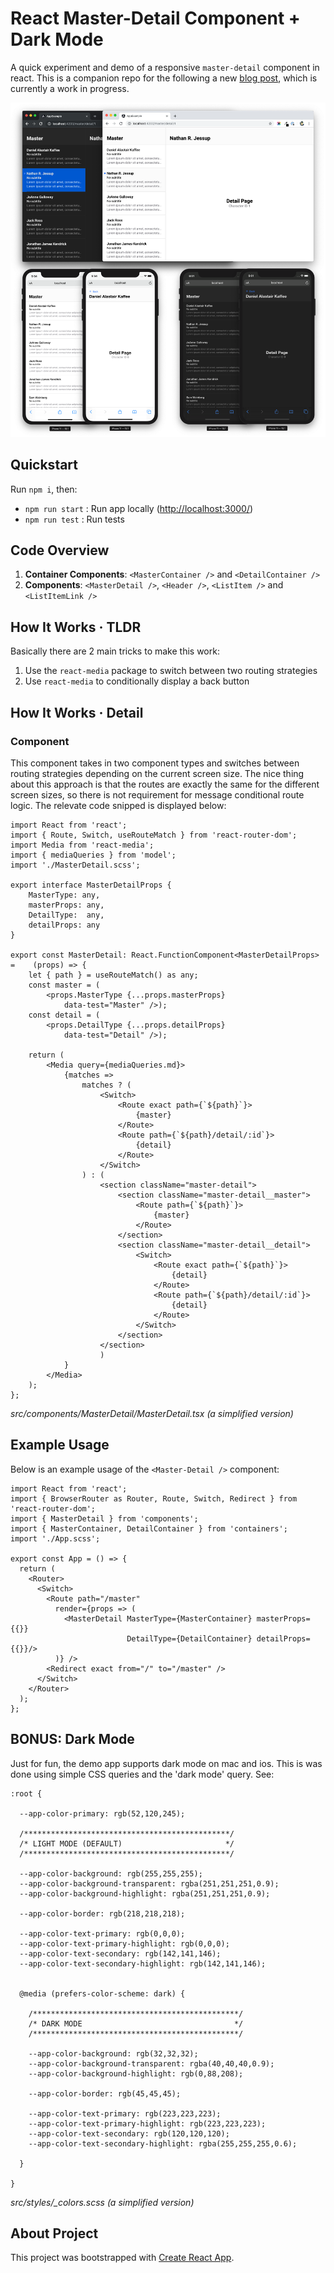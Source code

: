 # **React** Master-Detail Component + Dark Mode

A quick experiment and demo of a responsive `master-detail` component in react. This is a companion repo for the following a new [blog post](), which is currently a work in progress.

![React Master Detail](README.png)

## Quickstart

Run `npm i`, then:
* `npm run start` : Run app locally ([http://localhost:3000/](http://localhost:3000/))
* `npm run test` : Run tests

## Code Overview

1. **Container Components**: `<MasterContainer />` and `<DetailContainer />`
2. **Components**: `<MasterDetail />`, `<Header />`, `<ListItem />` and `<ListItemLink />` 

## How It Works &middot; TLDR

Basically there are 2 main tricks to make this work:

1. Use the `react-media` package to switch between two routing strategies
2. Use `react-media` to conditionally display a back button

## How It Works &middot; Detail

### <MasterDetail /> Component

This component takes in two component types and switches between routing strategies depending on the current screen size. The nice thing about this approach is that the routes are exactly the same for the different screen sizes, so there is not requirement for message conditional route logic. The relevate code snipped is displayed below:

```
import React from 'react';
import { Route, Switch, useRouteMatch } from 'react-router-dom';
import Media from 'react-media';
import { mediaQueries } from 'model';
import './MasterDetail.scss';

export interface MasterDetailProps {
    MasterType: any,
    masterProps: any,
    DetailType:  any,
    detailProps: any
}

export const MasterDetail: React.FunctionComponent<MasterDetailProps> =    (props) => {
    let { path } = useRouteMatch() as any;
    const master = (
        <props.MasterType {...props.masterProps}
            data-test="Master" />);
    const detail = (
        <props.DetailType {...props.detailProps} 
            data-test="Detail" />);

    return ( 
        <Media query={mediaQueries.md}>
            {matches =>
                matches ? (
                    <Switch>
                        <Route exact path={`${path}`}>
                            {master}
                        </Route>
                        <Route path={`${path}/detail/:id`}>
                            {detail}
                        </Route>
                    </Switch>
                ) : (
                    <section className="master-detail">
                        <section className="master-detail__master">
                            <Route path={`${path}`}>
                                {master}
                            </Route>
                        </section>
                        <section className="master-detail__detail">
                            <Switch>
                                <Route exact path={`${path}`}>
                                    {detail} 
                                </Route>
                                <Route path={`${path}/detail/:id`}>
                                    {detail}
                                </Route>
                            </Switch>
                        </section>
                    </section>
                    )
            }
        </Media>
    );
};
```
*src/components/MasterDetail/MasterDetail.tsx* *(a simplified version)*

## Example Usage

Below is an example usage of the `<Master-Detail />` component:

```
import React from 'react';
import { BrowserRouter as Router, Route, Switch, Redirect } from 'react-router-dom';
import { MasterDetail } from 'components';
import { MasterContainer, DetailContainer } from 'containers';
import './App.scss';

export const App = () => {
  return (
    <Router>
      <Switch>
        <Route path="/master"
          render={props => (
            <MasterDetail MasterType={MasterContainer} masterProps={{}} 
                          DetailType={DetailContainer} detailProps={{}}/>
          )} />
        <Redirect exact from="/" to="/master" />
      </Switch>
    </Router>
  );
};
```

## BONUS: Dark Mode

Just for fun, the demo app supports dark mode on mac and ios. This is was done using simple CSS queries and the 'dark mode' query. See:

```
:root {

  --app-color-primary: rgb(52,120,245);

  /**********************************************/
  /* LIGHT MODE (DEFAULT)                       */
  /**********************************************/

  --app-color-background: rgb(255,255,255);
  --app-color-background-transparent: rgba(251,251,251,0.9);
  --app-color-background-highlight: rgba(251,251,251,0.9);

  --app-color-border: rgb(218,218,218);

  --app-color-text-primary: rgb(0,0,0);
  --app-color-text-primary-highlight: rgb(0,0,0);
  --app-color-text-secondary: rgb(142,141,146);
  --app-color-text-secondary-highlight: rgb(142,141,146);


  @media (prefers-color-scheme: dark) {

    /**********************************************/
    /* DARK MODE                                  */
    /**********************************************/

    --app-color-background: rgb(32,32,32);
    --app-color-background-transparent: rgba(40,40,40,0.9);
    --app-color-background-highlight: rgb(0,88,208);

    --app-color-border: rgb(45,45,45);

    --app-color-text-primary: rgb(223,223,223);
    --app-color-text-primary-highlight: rgb(223,223,223);
    --app-color-text-secondary: rgb(120,120,120);
    --app-color-text-secondary-highlight: rgba(255,255,255,0.6);

  }

}
```
*src/styles/_colors.scss* *(a simplified version)*

## About Project

This project was bootstrapped with [Create React App](https://github.com/facebook/create-react-app).